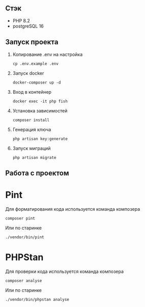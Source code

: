 ## Стэк

- PHP 8.2
- postgreSQL 16

## Запуск проекта

1. Копирование .env на настройка
    ```
    cp .env.example .env
    ```
2. Запуск docker 
    ```
    docker-composer up -d
    ```
3. Вход в контейнер
    ```
    docker exec -it php fish
    ```
4. Установка зависимостей 
    ```
    composer install
    ```
5. Генерация ключа
    ```
    php artisan key:generate
    ```
6. Запуск миграций
    ```
    php artisan migrate
    ```

## Работа с проектом
# Pint
Для форматирования кода используется команда композера
```
composer pint
```
Или по старинке
```
./vendor/bin/pint
```

# PHPStan
Для проверки кода используется команда композера
```
composer analyse
```
Или по старинке
```
./vendor/bin/phpstan analyse
```
